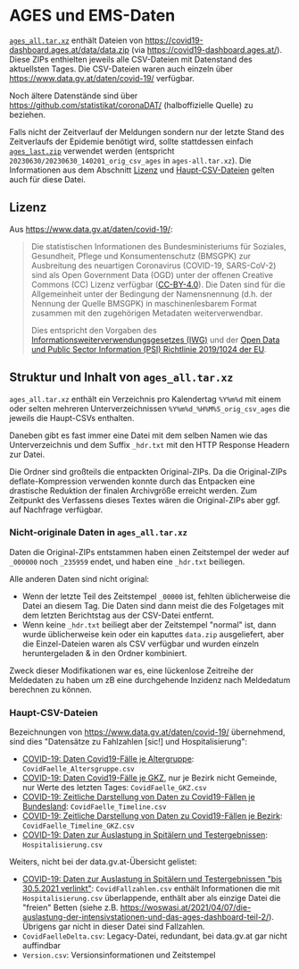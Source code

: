 # AGES und EMS-Daten

[`ages_all.tar.xz`](../data/ages_all.tar.xz.md) enthält Dateien von
<https://covid19-dashboard.ages.at/data/data.zip> (via https://covid19-dashboard.ages.at/).
Diese ZIPs enthielten jeweils alle CSV-Dateien mit Datenstand des aktuellsten
Tages. Die CSV-Dateien waren auch einzeln über
<https://www.data.gv.at/daten/covid-19/> verfügbar.

Noch ältere Datenstände sind über <https://github.com/statistikat/coronaDAT/>
(halboffizielle Quelle) zu beziehen.

Falls nicht der Zeitverlauf der Meldungen sondern nur der letzte Stand des
Zeitverlaufs der Epidemie benötigt wird, sollte stattdessen einfach
[`ages_last.zip`](../data/ages_last.zip)
verwendet werden (entspricht `20230630/20230630_140201_orig_csv_ages` in `ages-all.tar.xz`).
Die Informationen aus dem Abschnitt [Lizenz](#lizenz) und
[Haupt-CSV-Dateien](#haupt-csv-dateien) gelten auch für diese Datei.

## Lizenz

Aus <https://www.data.gv.at/daten/covid-19/>:

> Die statistischen Informationen des Bundesministeriums für Soziales, Gesundheit, Pflege und Konsumentenschutz (BMSGPK) zur Ausbreitung des neuartigen Coronavirus (COVID-19, SARS-CoV-2) sind als Open Government Data (OGD) unter der offenen Creative Commons (CC) Lizenz verfügbar ([CC-BY-4.0](https://creativecommons.org/licenses/by/4.0/deed.de)). Die Daten sind für die Allgemeinheit unter der Bedingung der Namensnennung (d.h. der Nennung der Quelle BMSGPK) in maschinenlesbarem Format zusammen mit den zugehörigen Metadaten weiterverwendbar.
>
> Dies entspricht den Vorgaben des [Informationsweiterverwendungsgesetzes (IWG)](https://www.ris.bka.gv.at/GeltendeFassung.wxe?Abfrage=Bundesnormen&Gesetzesnummer=20004375) und der [Open Data und Public Sector Information (PSI) Richtlinie 2019/1024 der EU](https://eur-lex.europa.eu/eli/dir/2019/1024/oj?eliuri=eli:dir:2019:1024:oj).

## Struktur und Inhalt von `ages_all.tar.xz`

`ages_all.tar.xz` enthält ein Verzeichnis pro Kalendertag `%Y%m%d` mit einem oder selten mehreren Unterverzeichnissen `%Y%m%d_%H%M%S_orig_csv_ages`
die jeweils die Haupt-CSVs enthalten.

Daneben gibt es fast immer eine Datei mit dem selben Namen wie das Unterverzeichnis und dem Suffix `_hdr.txt` mit den HTTP Response Headern
zur Datei.

Die Ordner sind großteils die entpackten Original-ZIPs. Da die Original-ZIPs deflate-Kompression verwenden konnte durch das Entpacken eine drastische
Reduktion der finalen Archivgröße erreicht werden. Zum Zeitpunkt des Verfassens dieses Textes wären die Original-ZIPs aber ggf. auf Nachfrage
verfügbar.

### Nicht-originale Daten in `ages_all.tar.xz`

Daten die Original-ZIPs entstammen haben einen Zeitstempel der weder auf `_000000` noch `_235959` endet, und haben eine `_hdr.txt` beiliegen.

Alle anderen Daten sind nicht original:

* Wenn der letzte Teil des Zeitstempel `_00000` ist, fehlten üblicherweise die Datei an diesem Tag. Die Daten sind dann meist die des Folgetages mit dem
  letzten Berichtstag aus der CSV-Datei entfernt.
* Wenn keine `_hdr.txt` beiliegt aber der Zeitstempel "normal" ist, dann wurde üblicherweise kein oder ein kaputtes `data.zip` ausgeliefert, aber die
  Einzel-Dateien waren als CSV verfügbar und wurden einzeln heruntergeladen & in den Ordner kombiniert.

Zweck dieser Modifikationen war es, eine lückenlose Zeitreihe der Meldedaten zu haben um zB eine durchgehende Inzidenz nach Meldedatum berechnen zu können.

### Haupt-CSV-Dateien

Bezeichnungen von <https://www.data.gv.at/daten/covid-19/> übernehmend, sind dies "Datensätze zu Fahlzahlen \[sic!] und Hospitalisierung":

* [COVID-19: Daten Covid19-Fälle je Altergruppe](https://www.data.gv.at/katalog/dataset/3765ed62-0f9d-49ad-83b0-1405ed833108): `CovidFaelle_Altersgruppe.csv`
* [COVID-19: Daten Covid19-Fälle je GKZ](https://www.data.gv.at/katalog/dataset/2f6649b6-2b2d-49a9-ab31-6c7e43728001), nur je Bezirk nicht Gemeinde, nur Werte des letzten Tages: `CovidFaelle_GKZ.csv`
* [COVID-19: Zeitliche Darstellung von Daten zu Covid19-Fällen je Bundesland](https://www.data.gv.at/katalog/dataset/ef8e980b-9644-45d8-b0e9-c6aaf0eff0c0): `CovidFaelle_Timeline.csv`
* [COVID-19: Zeitliche Darstellung von Daten zu Covid19-Fällen je Bezirk](https://www.data.gv.at/katalog/dataset/4b71eb3d-7d55-4967-b80d-91a3f220b60c): `CovidFaelle_Timeline_GKZ.csv`
* [COVID-19: Daten zur Auslastung in Spitälern und Testergebnissen](https://www.data.gv.at/katalog/dataset/846448a5-a26e-4297-ac08-ad7040af20f1): `Hospitalisierung.csv`

Weiters, nicht bei der data.gv.at-Übersicht gelistet:

* [COVID-19: Daten zur Auslastung in Spitälern und Testergebnissen "bis 30.5.2021 verlinkt"](https://www.data.gv.at/katalog/dataset/846448a5-a26e-4297-ac08-ad7040af20f1): `CovidFallzahlen.csv` enthält Informationen die mit `Hospitalisierung.csv` überlappende, enthält aber als einzige Datei die "freien" Betten (siehe z.B. https://woswasi.at/2021/04/07/die-auslastung-der-intensivstationen-und-das-ages-dashboard-teil-2/).
  Übrigens gar nicht in dieser Datei sind Fallzahlen.
* `CovidFaelleDelta.csv`: Legacy-Datei, redundant, bei data.gv.at gar nicht auffindbar
* `Version.csv`: Versionsinformationen und Zeitstempel

